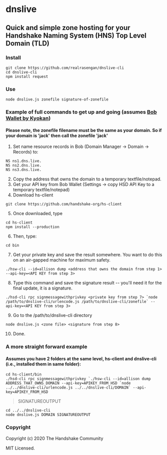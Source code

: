 # dnslive
## Quick and simple zone hosting for your Handshake Naming System (HNS) Top Level Domain (TLD)

### Install
```
git clone https://github.com/realrasengan/dnslive-cli
cd dnslive-cli
npm install request
```

### Use
```
node dnslive.js zonefile signature-of-zonefile
```

### Example of full commands to get up and going (assumes [Bob Wallet by Kyokan](https://github.com/kyokan/bob-wallet))
#### Please note, the zonefile filename must be the same as your domain.  So if your domain is 'jack' then call the zonefile 'jack'
1. Set name resource records in Bob (Domain Manager -> Domain -> Records) to:
```
NS ns1.dns.live.
NS ns2.dns.live.
NS ns3.dns.live.
```
2. Copy the address that owns the domain to a temporary textfile/notepad.
3. Get your API key from Bob Wallet  (Settings -> copy HSD API Key to a temporary textfile/notepad)
4. Download hs-client
```
git clone https://github.com/handshake-org/hs-client
```
5. Once downloaded, type
```
cd hs-client
npm install --production
```
6. Then, type:
```
cd bin
```
7. Get your private key and save the result somewhere.  You want to do this on an air-gapped machine for maximum safety.
```
./hsw-cli --id=allison dump <address that owns the domain from step 1> --api-key=<API KEY from step 3>
```
8. Type this command and save the signature result -- you'll need it for the final update, it is a signature.
```
./hsd-cli rpc signmessagewithprivkey <private key from step 7> `node /path/to/dnslive-cli/urlencode.js /path/to/dnslive-cli/zonefile` --api-key=<API KEY from step 3>
```
9. Go to the /path/to/dnslive-cli directory
```
node dnslive.js <zone file> <signature from step 8>
```
10. Done.

### A more straight forward example
#### Assumes you have 2 folders at the same level, hs-client and dnslive-cli (i.e., installed them in same folder):
```
cd hs-client/bin
./hsd-cli rpc signmessagewithprivkey `./hsw-cli --id=allison dump ADDRESS_THAT_OWNS_DOMAIN --api-key=APIKEY_FROM_HSD `node ../../dnslive-cli/urlencode.js ../../dnslive-cli/DOMAIN` --api-key=APIKEY_FROM_HSD
```
> SIGNATUREOUTPUT
```
cd ../../dnslive-cli
node dnslive.js DOMAIN SIGNATUREOUTPUT
```

### Copyright
Copyright (c) 2020 The Handshake Community

MIT Licensed.

